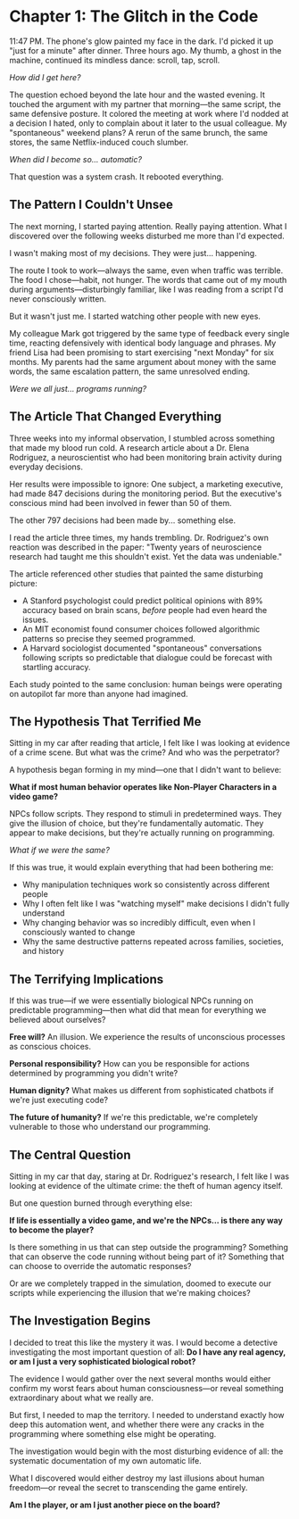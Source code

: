# Chapter 1: The Glitch in the Code

11:47 PM. The phone's glow painted my face in the dark. I'd picked it up "just for a minute" after dinner. Three hours ago. My thumb, a ghost in the machine, continued its mindless dance: scroll, tap, scroll.

*How did I get here?*

The question echoed beyond the late hour and the wasted evening. It touched the argument with my partner that morning—the same script, the same defensive posture. It colored the meeting at work where I'd nodded at a decision I hated, only to complain about it later to the usual colleague. My "spontaneous" weekend plans? A rerun of the same brunch, the same stores, the same Netflix-induced couch slumber.

*When did I become so... automatic?*

That question was a system crash. It rebooted everything.

## The Pattern I Couldn't Unsee

The next morning, I started paying attention. Really paying attention. What I discovered over the following weeks disturbed me more than I'd expected.

I wasn't making most of my decisions. They were just... happening.

The route I took to work—always the same, even when traffic was terrible. The food I chose—habit, not hunger. The words that came out of my mouth during arguments—disturbingly familiar, like I was reading from a script I'd never consciously written.

But it wasn't just me. I started watching other people with new eyes.

My colleague Mark got triggered by the same type of feedback every single time, reacting defensively with identical body language and phrases. My friend Lisa had been promising to start exercising "next Monday" for six months. My parents had the same argument about money with the same words, the same escalation pattern, the same unresolved ending.

*Were we all just... programs running?*

## The Article That Changed Everything

Three weeks into my informal observation, I stumbled across something that made my blood run cold. A research article about a Dr. Elena Rodriguez, a neuroscientist who had been monitoring brain activity during everyday decisions.

Her results were impossible to ignore: One subject, a marketing executive, had made 847 decisions during the monitoring period. But the executive's conscious mind had been involved in fewer than 50 of them.

The other 797 decisions had been made by... something else.

I read the article three times, my hands trembling. Dr. Rodriguez's own reaction was described in the paper: "Twenty years of neuroscience research had taught me this shouldn't exist. Yet the data was undeniable."

The article referenced other studies that painted the same disturbing picture:

- A Stanford psychologist could predict political opinions with 89% accuracy based on brain scans, *before* people had even heard the issues.
- An MIT economist found consumer choices followed algorithmic patterns so precise they seemed programmed.
- A Harvard sociologist documented "spontaneous" conversations following scripts so predictable that dialogue could be forecast with startling accuracy.

Each study pointed to the same conclusion: human beings were operating on autopilot far more than anyone had imagined.

## The Hypothesis That Terrified Me

Sitting in my car after reading that article, I felt like I was looking at evidence of a crime scene. But what was the crime? And who was the perpetrator?

A hypothesis began forming in my mind—one that I didn't want to believe:

**What if most human behavior operates like Non-Player Characters in a video game?**

NPCs follow scripts. They respond to stimuli in predetermined ways. They give the illusion of choice, but they're fundamentally automatic. They appear to make decisions, but they're actually running on programming.

*What if we were the same?*

If this was true, it would explain everything that had been bothering me:

- Why manipulation techniques work so consistently across different people
- Why I often felt like I was "watching myself" make decisions I didn't fully understand
- Why changing behavior was so incredibly difficult, even when I consciously wanted to change
- Why the same destructive patterns repeated across families, societies, and history

## The Terrifying Implications

If this was true—if we were essentially biological NPCs running on predictable programming—then what did that mean for everything we believed about ourselves?

**Free will?** An illusion. We experience the results of unconscious processes as conscious choices.

**Personal responsibility?** How can you be responsible for actions determined by programming you didn't write?

**Human dignity?** What makes us different from sophisticated chatbots if we're just executing code?

**The future of humanity?** If we're this predictable, we're completely vulnerable to those who understand our programming.

## The Central Question

Sitting in my car that day, staring at Dr. Rodriguez's research, I felt like I was looking at evidence of the ultimate crime: the theft of human agency itself.

But one question burned through everything else:

**If life is essentially a video game, and we're the NPCs... is there any way to become the player?**

Is there something in us that can step outside the programming? Something that can observe the code running without being part of it? Something that can choose to override the automatic responses?

Or are we completely trapped in the simulation, doomed to execute our scripts while experiencing the illusion that we're making choices?

## The Investigation Begins

I decided to treat this like the mystery it was. I would become a detective investigating the most important question of all: **Do I have any real agency, or am I just a very sophisticated biological robot?**

The evidence I would gather over the next several months would either confirm my worst fears about human consciousness—or reveal something extraordinary about what we really are.

But first, I needed to map the territory. I needed to understand exactly how deep this automation went, and whether there were any cracks in the programming where something else might be operating.

The investigation would begin with the most disturbing evidence of all: the systematic documentation of my own automatic life.

What I discovered would either destroy my last illusions about human freedom—or reveal the secret to transcending the game entirely.

**Am I the player, or am I just another piece on the board?**